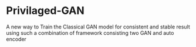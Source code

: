 # Privilaged-GAN
A new way to Train the Classical GAN model for consistent and stable result using such a combination of framework consisting two GAN and auto encoder
